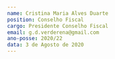 ```yaml
---
name: Cristina Maria Alves Duarte
position: Conselho Fiscal
cargo: Presidente Conselho Fiscal
email: g.d.verderena@gmail.com
ano-posse: 2020/22
data: 3 de Agosto de 2020
---
```



